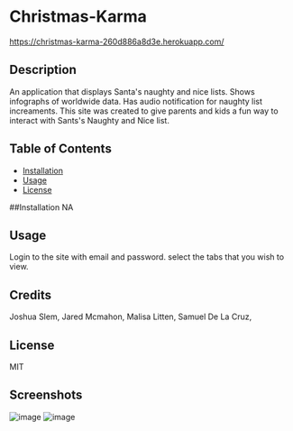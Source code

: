 # Christmas-Karma
https://christmas-karma-260d886a8d3e.herokuapp.com/

## Description
An application that displays Santa's naughty and nice lists. Shows infographs of worldwide data. Has audio notification for naughty list increaments. 
This site was created to give parents and kids a fun way to interact with Sants's Naughty and Nice list.

## Table of Contents
- [Installation](#installation)
- [Usage](#usage)
- [License](#License)

##Installation
NA

## Usage
Login to the site with email and password. select the tabs that you wish to view.

## Credits
Joshua Slem,
Jared Mcmahon,
Malisa Litten,
Samuel De La Cruz,

## License
MIT


## Screenshots
![image](https://github.com/Malili05/Christmas-Karma/assets/141981157/9c15ba5e-345c-4b74-a118-c28c024724d5)
![image](https://github.com/Malili05/Christmas-Karma/assets/141981157/891ceba4-494c-4fb1-b5c4-430b982bdfef)


